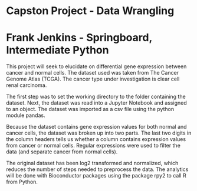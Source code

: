 # Capston Project - Data Wrangling
# Frank Jenkins - Springboard, Intermediate Python

This project will seek to elucidate on differential gene expression between cancer and normal cells. The dataset used was taken from The Cancer Genome Atlas (TCGA). The cancer type under investigation is clear cell renal carcinoma.

The first step was to set the working directory to the folder containing the dataset. Next, the dataset was read into a Jupyter 
Notebook and assigned to an object. The dataset was imported as a csv file using the python module pandas. 

Because the dataset contains gene expression values for both normal and cancer cells, the dataset was broken up into two parts. 
The last two digits in the column headers tells us whether a column contains expression values from cancer or normal cells.
Regular expressions were used to filter the data (and separate cancer from normal cells).  

The original dataset has been log2 transformed and normalized, which reduces the number of steps needed to preprocess the data. 
The analytics will be done with Bioconductor packages using the package rpy2 to call R from Python.
